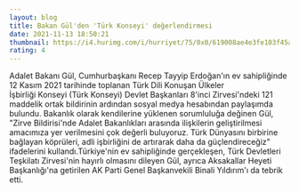 ```yaml
--- 
layout: blog
title: Bakan Gül'den 'Türk Konseyi' değerlendirmesi
date: 2021-11-13 18:50:21
thumbnail: https://i4.hurimg.com/i/hurriyet/75/0x0/619008ae4e3fe103f45ab4b7.jpg
rating: 4
---
```

Adalet Bakanı Gül, Cumhurbaşkanı Recep Tayyip Erdoğan'ın ev sahipliğinde 12 Kasım 2021 tarihinde toplanan Türk Dili Konuşan Ülkeler İşbirliği Konseyi (Türk Konseyi) Devlet Başkanları 8'inci Zirvesi'ndeki 121 maddelik ortak bildirinin ardından sosyal medya hesabından paylaşımda bulundu. Bakanlık olarak kendilerine yüklenen sorumluluğa değinen Gül, "Zirve Bildirisi'nde Adalet Bakanlıkları arasında ilişkilerin geliştirilmesi amacımıza yer verilmesini çok değerli buluyoruz. Türk Dünyasını birbirine bağlayan köprüleri, adli işbirliğini de artırarak daha da güçlendireceğiz" ifadelerini kullandı.Türkiye'nin ev sahipliğinde gerçekleşen, Türk Devletleri Teşkilatı Zirvesi'nin hayırlı olmasını dileyen Gül, ayrıca Aksakallar Heyeti Başkanlığı'na getirilen AK Parti Genel Başkanvekili Binali Yıldırım'ı da tebrik etti.